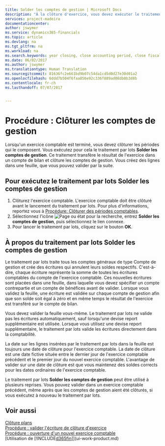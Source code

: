 ```yaml
---
title: Solder les comptes de gestion | Microsoft Docs
description: "À la clôture d'exercice, vous devez exécuter le traitement par lots Clôture comptes de gestion afin de clôturer les périodes comptables de l'exercice fiscal."
services: project-madeira
documentationcenter: 
author: jswymer
ms.service: dynamics365-financials
ms.topic: article
ms.devlang: na
ms.tgt_pltfrm: na
ms.workload: na
ms.search.keywords: year closing, close accounting period, close fiscal year, bank account detailed trial balance
ms.date: 06/02/2017
ms.author: jswymer
ms.translationtype: Human Translation
ms.sourcegitcommit: 81636fc2e661bd9b07c54da1cd5d0d27e30d01a2
ms.openlocfilehash: 6ddd7b504f6faa856e92c336f889ad08db0b3d8b
ms.contentlocale: fr-ch
ms.lasthandoff: 07/07/2017


---
```

# <a name="how-to-close-income-statement-accounts"></a>Procédure : Clôturer les comptes de gestion
Lorsqu'un exercice comptable est terminé, vous devez clôturer les périodes qui le composent. Vous exécutez pour cela le traitement par lots **Solder les comptes de gestion**. Ce traitement transfère le résultat de l'exercice dans un compte de bilan et clôture les comptes de gestion. Vous créez des lignes dans une feuille, que vous pouvez valider par la suite.

## <a name="to-run-the-close-income-statement-batch-job"></a>Pour exécutez le traitement par lots Solder les comptes de gestion
1. Clôturez l'exercice comptable. L'exercice comptable doit être clôturé avant le lancement du traitement par lots. Pour plus d'informations, reportez vous à [Procédure: Clôturer des périodes comptables](year-close-account-periods.md).
2. Sélectionnez l'icône ![Page ou état pour la recherche](media/ui-search/search_small.png "icône Page ou état pour la recherche"), entrez **Solder les comptes de gestion**, puis sélectionnez le lien connexe.
3. Pour lancer le traitement par lots, cliquez sur le bouton **OK**.

## <a name="about-the-close-income-statement-batch-job"></a>À propos du traitement par lots Solder les comptes de gestion
Le traitement par lots traite tous les comptes généraux de type Compte de gestion et crée des écritures qui annulent leurs soldes respectifs. C'est-à-dire, chaque écriture représente la somme de toutes les écritures comptables du compte de l'exercice comptable. Ces nouvelles écritures sont placées dans une feuille, dans laquelle vous devez spécifier un compte contrepartie et un compte de bénéfices avant de valider. Lorsque vous validez la feuille, une écriture est validée sur chaque compte de gestion afin que son solde soit égal à zéro et en même temps le résultat de l'exercice est transféré sur le compte de bilan.

Vous devez valider la feuille vous-même. Le traitement par lots ne valide pas les écritures automatiquement, sauf lorsqu'une devise report supplémentaire est utilisée. Lorsque vous utilisez une devise report supplémentaire, le traitement par lots valide les écritures directement dans la comptabilité.

La date sur les lignes insérées par le traitement par lots dans la feuille est toujours une date de clôture pour l'exercice comptable. La date de clôture est une date fictive située entre le dernier jour de l'exercice comptable précédent et le premier jour du nouvel exercice comptable. L'avantage de valider sur une date de clôture est que vous maintenez des soldes corrects pour les dates ordinaires de l'exercice comptable.

Le traitement par lots **Solder les comptes de gestion** peut être utilisé à plusieurs reprises. Vous pouvez valider dans un exercice comptable précédent, même après que les comptes de gestion aient été clôturés, si vous exécutez à nouveau le traitement par lots.

## <a name="see-also"></a>Voir aussi
[Clôture plans](year-close-books.md)  
[Procédure : valider l'écriture de clôture d'exercice](year-how-post-year-end-close-entry.md)  
[Procédure : ouverture d'un nouvel exercice comptable](finance-how-open-new-fiscal-year.md)  
[Utilisation de [!INCLUDE[d365fin](includes/d365fin_md.md)]](ui-work-product.md)

